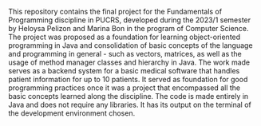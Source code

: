 This repository contains the final project for the Fundamentals of Programming discipline in PUCRS, developed during the 2023/1 semester by Heloysa Pelizon and Marina Bon in the program of Computer Science.
The project was proposed as a foundation for learning object-oriented programming in Java and consolidation of basic concepts of the language and programming in general - such as vectors, matrices, as well as the usage of method manager classes and hierarchy in Java.
The work made serves as a backend system for a basic medical software that handles patient information for up to 10 patients. It served as foundation for good programming practices once it was a project that encompassed all the basic concepts learned along the discipline.
The code is made entirely in Java and does not require any libraries. It has its output on the terminal of the development environment chosen.
